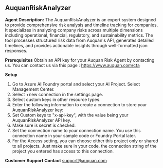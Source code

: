 ## AuquanRiskAnalyzer

**Agent Description:**
The AuquanRiskAnalyzer is an expert system designed to provide comprehensive risk analysis and timeline tracking for companies. It specializes in analyzing company risks across multiple dimensions including operational, financial, regulatory, and sustainability metrics. The tool processes structured risk data from Auquan's API, generates detailed timelines, and provides actionable insights through well-formatted json responses.

**Prerequisites**
Obtain an API key for your Auquan Risk Agent by contacting us.
You can contact us via this page : https://www.auquan.com/cta


**Setup**
1. Go to Azure AI Foundry portal and select your AI Project. Select Management Center.
2. Select +new connection in the settings page.
3. Select custom keys in other resource types.
4. Enter the following information to create a connection to store your AuquanRiskAnalyzer key:
5. Set Custom keys to "x-api-key", with the value being your AuquanRiskAnalyzer API key.
6. Make sure is secret is checked.
7. Set the connection name to your connection name. You use this connection name in your sample code or Foundry Portal later.
8. For the Access setting, you can choose either this project only or shared to all projects. Just make sure in your code, the connection string of the project you entered has access to this connection.



**Customer Support Contact**
support@auquan.com